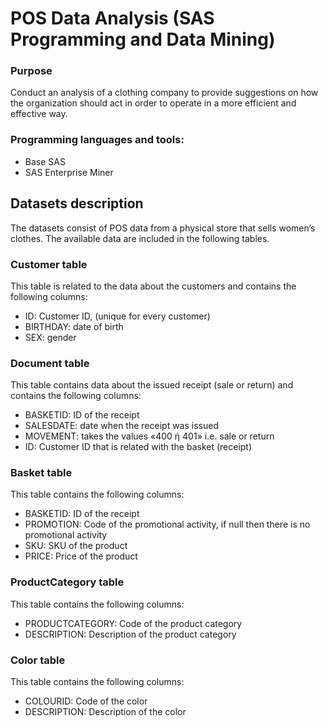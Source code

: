 # POS Data Analysis (SAS Programming and Data Mining)

### Purpose
Conduct an analysis of a clothing company to provide suggestions on how the organization should act in order to operate in a more efficient and effective way.

### Programming languages and tools:
* Base SAS
* SAS Enterprise Miner

## Datasets description
The datasets consist of POS data from a physical store that sells women’s clothes. The available data are included in the following tables.

### Customer table
This table is related to the data about the customers and contains the following columns:
* ID: Customer ID, (unique for every customer)
* BIRTHDAY: date of birth
* SEX: gender

### Document table
This table contains data about the issued receipt (sale or return) and contains the following columns:
* BASKETID: ID of the receipt
* SALESDATE: date when the receipt was issued
* MOVEMENT: takes the values «400 ή 401» i.e. sale or return
* ID: Customer ID that is related with the basket (receipt)

### Basket table
This table contains the following columns:
* BASKETID: ID of the receipt
* PROMOTION: Code of the promotional activity, if null then there is no promotional activity
* SKU: SKU of the product
* PRICE: Price of the product

### ProductCategory table
This table contains the following columns:
* PRODUCTCATEGORY: Code of the product category
* DESCRIPTION: Description of the product category

### Color table
This table contains the following columns:
* COLOURID: Code of the color
* DESCRIPTION: Description of the color

